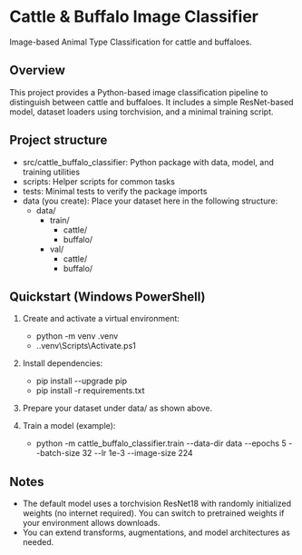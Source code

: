 # Cattle & Buffalo Image Classifier

Image-based Animal Type Classification for cattle and buffaloes.

## Overview
This project provides a Python-based image classification pipeline to distinguish between cattle and buffaloes. It includes a simple ResNet-based model, dataset loaders using torchvision, and a minimal training script.

## Project structure
- src/cattle_buffalo_classifier: Python package with data, model, and training utilities
- scripts: Helper scripts for common tasks
- tests: Minimal tests to verify the package imports
- data (you create): Place your dataset here in the following structure:
  - data/
    - train/
      - cattle/
      - buffalo/
    - val/
      - cattle/
      - buffalo/

## Quickstart (Windows PowerShell)
1) Create and activate a virtual environment:
   - python -m venv .venv
   - .\.venv\Scripts\Activate.ps1

2) Install dependencies:
   - pip install --upgrade pip
   - pip install -r requirements.txt

3) Prepare your dataset under data/ as shown above.

4) Train a model (example):
   - python -m cattle_buffalo_classifier.train --data-dir data --epochs 5 --batch-size 32 --lr 1e-3 --image-size 224

## Notes
- The default model uses a torchvision ResNet18 with randomly initialized weights (no internet required). You can switch to pretrained weights if your environment allows downloads.
- You can extend transforms, augmentations, and model architectures as needed.

